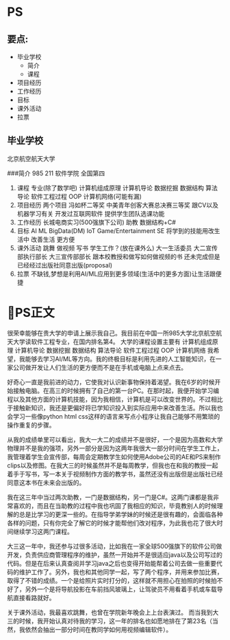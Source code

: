 # PS
## 要点:
- 毕业学校
    - 简介
    - 课程
- 项目经历
- 工作经历
- 目标
- 课外活动
- 拉票

## 毕业学校
 
北京航空航天大学

###简介
985 211 软件学院 全国第四 

1. 课程
专业(除了数学吧) 计算机组成原理 计算机导论 数据挖掘 数据结构 算法导论 软件工程过程  OOP 计算机网络(可能有漏)
2. 项目经历
两个项目 冯如杯二等奖 中美青年创客大赛总决赛三等奖 
跟CV以及机器学习有关
开发过互联网软件 提供学生团队选课功能
3. 工作经历
长城电商实习(500强旗下公司)
助教 数据结构+C#
4. 目标
AI ML BigData(DM)  IoT Game/Entertainment SE 将学到的技能用改生活中 改善生活 更方便
5. 课外活动
跳舞 做视频 写书
学生工作？(放在课外么)
大一生活委员
大二宣传部执行部长
大三宣传部部长
跟本校教授和做写如何做视频的书 还未完成但是已经经过出版社同意出版(proposal)
6. 拉票
不缺钱,梦想是利用AI/ML应用到更多领域(生活中的更多方面)让生活跟便捷



# PS正文

很荣幸能够在贵大学的申请上展示我自己。我目前在中国一所985大学北京航空航天大学读软件工程专业，在国内排名第4。 大学的课程设置主要有 计算机组成原理 计算机导论 数据挖掘 数据结构 算法导论 软件工程过程  OOP 计算机网络
我希望，我能够去学习AI/ML等方向。我的终极目标是利用先进的人工智能知识，在一家公司做开发让人们生活的更方便而不是在手机或电脑上点来点去。

好奇心一直是我前进的动力，它使我对认识新事物保持着渴望。我在6岁的时候开始接触电脑。在高三的时候拥有了自己的第一台PC。在那时起，我便开始学习编程以及其他方面的计算机技能，因为我相信，计算机是可以改变世界的。不过相比于接触新知识，我还是更偏好将已学知识投入到实际应用中来改善生活。所以我也会学习一些像python html css这样的语言来写点小程序让我自己能够不用繁琐的操作重复的步骤。

从我的成绩单里可以看出，我大一大二的成绩并不是很好，一个是因为高数和大学物理并不是我的强项，另外一部分是因为这两年我很大一部分时间在学生工作上，我管理着学生会宣传部，每周会定期教学生如何使用Adobe公司的AE和PS来制作clips以及修图。在我大三的时候虽然并不是每周教学，但我也在和我的教授一起着手于写书，写一本关于视频制作方面的教学书，虽然还没有出版但是出版社已经同意这本书在未来会出版的。

我在这三年中当过两次助教，一门是数据结构，另一门是C#。这两门课都是我非常喜欢的，而且在当助教的过程中我也巩固了我相应的知识，毕竟教别人的时候理解的总是比学习的更深一些的。在指导学弟学妹的时候还是很有趣的，会面临各种各样的问题，只有你完全了解它的时候才能帮他们改对程序，为此我也花了很大时间继续学习这两门课程。

大三这一年中，我还参与过很多活动，比如我在一家全球500强旗下的软件公司做开发，负责供应商管理程序的维护，虽然一开始并不是很适应java以及公司写过的代码。但是在后来认真查阅并学习java之后也变得开始能帮着公司去做一些重要代码的维护工作了。另外，我也和其他同学一起，写了两个程序，并用来参加比赛，取得了不错的成绩。一个是给照片实时打分的，这样就不用担心在拍照的时候拍不好了，另外一个是将导航投影在车前挡风玻璃上，让驾驶员不用看着手机或车载导航直接看路就好。


关于课外活动，我最喜欢跳舞，也曾在学院新年晚会上上台表演过。
而当我到大三的时候，我开始认真对待我的学习，这一年的排名也如愿地排在了第23名（当然，我依然会抽出一部分时间在教同学如何用视频编辑软件）。